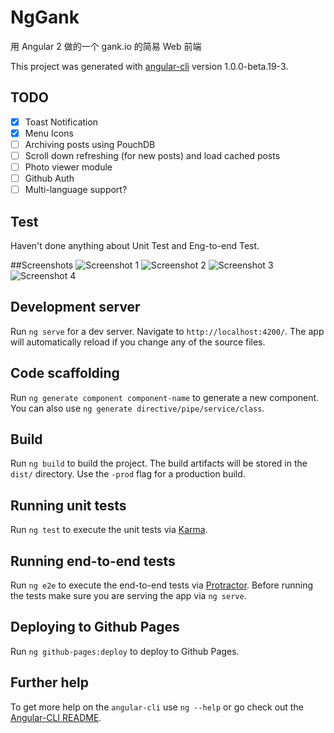# NgGank

用 Angular 2 做的一个 gank.io 的简易 Web 前端

This project was generated with [angular-cli](https://github.com/angular/angular-cli) version 1.0.0-beta.19-3.

## TODO
- [x] Toast Notification
- [x] Menu Icons
- [ ] Archiving posts using PouchDB
- [ ] Scroll down refreshing (for new posts) and load cached posts
- [ ] Photo viewer module
- [ ] Github Auth
- [ ] Multi-language support?

## Test
Haven't done anything about Unit Test and Eng-to-end Test.

##Screenshots
![Screenshot 1](/screenshots/sc_1.png)
![Screenshot 2](/screenshots/sc_2.png)
![Screenshot 3](/screenshots/sc_3.png)
![Screenshot 4](/screenshots/sc_4.png)

## Development server
Run `ng serve` for a dev server. Navigate to `http://localhost:4200/`. The app will automatically reload if you change any of the source files.

## Code scaffolding

Run `ng generate component component-name` to generate a new component. You can also use `ng generate directive/pipe/service/class`.

## Build

Run `ng build` to build the project. The build artifacts will be stored in the `dist/` directory. Use the `-prod` flag for a production build.

## Running unit tests

Run `ng test` to execute the unit tests via [Karma](https://karma-runner.github.io).

## Running end-to-end tests

Run `ng e2e` to execute the end-to-end tests via [Protractor](http://www.protractortest.org/).
Before running the tests make sure you are serving the app via `ng serve`.

## Deploying to Github Pages

Run `ng github-pages:deploy` to deploy to Github Pages.

## Further help

To get more help on the `angular-cli` use `ng --help` or go check out the [Angular-CLI README](https://github.com/angular/angular-cli/blob/master/README.md).
